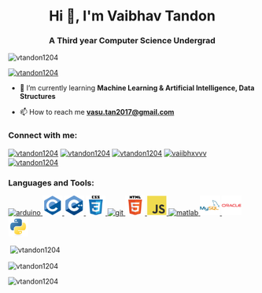 <h1 align="center">Hi 👋, I'm Vaibhav Tandon</h1>
<h3 align="center">A Third year Computer Science Undergrad</h3>

<p align="left"> <img src="https://komarev.com/ghpvc/?username=vtandon1204&label=Profile%20views&color=0e75b6&style=plastic" alt="vtandon1204" /> </p>

<p align="left"> <a href="https://github.com/ryo-ma/github-profile-trophy"><img src="https://github-profile-trophy.vercel.app/?username=vtandon1204" alt="vtandon1204" /></a> </p>

- 🌱 I’m currently learning **Machine Learning & Artificial Intelligence, Data Structures**

- 📫 How to reach me **vasu.tan2017@gmail.com**

<h3 align="left">Connect with me:</h3>
<p align="left">
<a href="https://twitter.com/vtandon1204" target="blank"><img align="center" src="https://raw.githubusercontent.com/rahuldkjain/github-profile-readme-generator/master/src/images/icons/Social/twitter.svg" alt="vtandon1204" height="30" width="40" /></a>
<a href="https://linkedin.com/in/vtandon1204" target="blank"><img align="center" src="https://raw.githubusercontent.com/rahuldkjain/github-profile-readme-generator/master/src/images/icons/Social/linked-in-alt.svg" alt="vtandon1204" height="30" width="40" /></a>
<a href="https://kaggle.com/vtandon1204" target="blank"><img align="center" src="https://raw.githubusercontent.com/rahuldkjain/github-profile-readme-generator/master/src/images/icons/Social/kaggle.svg" alt="vtandon1204" height="30" width="40" /></a>
<a href="https://instagram.com/vaiibhxvvv" target="blank"><img align="center" src="https://raw.githubusercontent.com/rahuldkjain/github-profile-readme-generator/master/src/images/icons/Social/instagram.svg" alt="vaiibhxvvv" height="30" width="40" /></a>
<a href="https://www.leetcode.com/vtandon1204" target="blank"><img align="center" src="https://raw.githubusercontent.com/rahuldkjain/github-profile-readme-generator/master/src/images/icons/Social/leet-code.svg" alt="vtandon1204" height="30" width="40" /></a>
</p>

<h3 align="left">Languages and Tools:</h3>
<p align="left"> <a href="https://www.arduino.cc/" target="_blank" rel="noreferrer"> <img src="https://cdn.worldvectorlogo.com/logos/arduino-1.svg" alt="arduino" width="40" height="40"/> </a> <a href="https://www.cprogramming.com/" target="_blank" rel="noreferrer"> <img src="https://raw.githubusercontent.com/devicons/devicon/master/icons/c/c-original.svg" alt="c" width="40" height="40"/> </a> <a href="https://www.w3schools.com/cpp/" target="_blank" rel="noreferrer"> <img src="https://raw.githubusercontent.com/devicons/devicon/master/icons/cplusplus/cplusplus-original.svg" alt="cplusplus" width="40" height="40"/> </a> <a href="https://www.w3schools.com/css/" target="_blank" rel="noreferrer"> <img src="https://raw.githubusercontent.com/devicons/devicon/master/icons/css3/css3-original-wordmark.svg" alt="css3" width="40" height="40"/> </a> <a href="https://git-scm.com/" target="_blank" rel="noreferrer"> <img src="https://www.vectorlogo.zone/logos/git-scm/git-scm-icon.svg" alt="git" width="40" height="40"/> </a> <a href="https://www.w3.org/html/" target="_blank" rel="noreferrer"> <img src="https://raw.githubusercontent.com/devicons/devicon/master/icons/html5/html5-original-wordmark.svg" alt="html5" width="40" height="40"/> </a> <a href="https://developer.mozilla.org/en-US/docs/Web/JavaScript" target="_blank" rel="noreferrer"> <img src="https://raw.githubusercontent.com/devicons/devicon/master/icons/javascript/javascript-original.svg" alt="javascript" width="40" height="40"/> </a> <a href="https://www.mathworks.com/" target="_blank" rel="noreferrer"> <img src="https://upload.wikimedia.org/wikipedia/commons/2/21/Matlab_Logo.png" alt="matlab" width="40" height="40"/> </a> <a href="https://www.mysql.com/" target="_blank" rel="noreferrer"> <img src="https://raw.githubusercontent.com/devicons/devicon/master/icons/mysql/mysql-original-wordmark.svg" alt="mysql" width="40" height="40"/> </a> <a href="https://www.oracle.com/" target="_blank" rel="noreferrer"> <img src="https://raw.githubusercontent.com/devicons/devicon/master/icons/oracle/oracle-original.svg" alt="oracle" width="40" height="40"/> </a> <a href="https://www.python.org" target="_blank" rel="noreferrer"> <img src="https://raw.githubusercontent.com/devicons/devicon/master/icons/python/python-original.svg" alt="python" width="40" height="40"/> </a> </p>

<p>&nbsp;<img align="center" src="https://github-readme-stats.vercel.app/api?username=vtandon1204&show_icons=true&theme=highcontrast&title_color=ffffff&text_color=ffffff&cache_seconds=100&locale=en" alt="vtandon1204" /></p>

<p><img align="center" src="https://github-readme-streak-stats.herokuapp.com/?user=vtandon1204&theme=highcontrast" alt="vtandon1204" /></p>

<p><img align="left" src="https://github-readme-stats.vercel.app/api/top-langs?username=vtandon1204&show_icons=true&theme=highcontrast&title_color=ffffff&text_color=ffffff&cache_seconds=100&locale=en&layout=compact" alt="vtandon1204" /></p>


